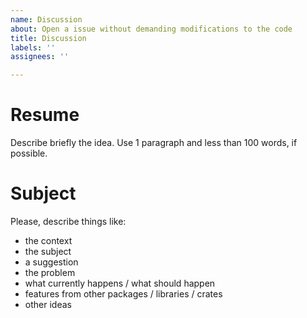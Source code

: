 ```yaml
---
name: Discussion
about: Open a issue without demanding modifications to the code
title: Discussion
labels: ''
assignees: ''

---
```


# Resume
Describe briefly the idea. Use 1 paragraph and less than 100 words, if possible.

# Subject
Please, describe things like:
- the context
- the subject
- a suggestion
- the problem
- what currently happens / what should happen
- features from other packages / libraries / crates
- other ideas
